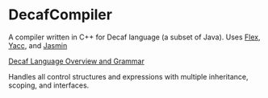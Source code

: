 DecafCompiler
========
A compiler written in C++ for Decaf language (a subset of Java).
Uses [Flex](http://flex.sourceforge.net/manual/), [Yacc](https://cs.hamilton.edu/~acampbel/310/LexAndYaccTutorial.pdf), and [Jasmin](http://jasmin.sourceforge.net/)

[Decaf Language Overview and Grammar](https://parasol.tamu.edu/courses/decaf/students/decafOverview.pdf)

Handles all control structures and expressions with multiple inheritance, scoping, and interfaces.
